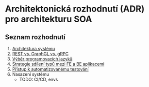 # Architektonická rozhodnutí (ADR) pro architekturu SOA

## Seznam rozhodnutí

1. [Architektura systému](1_architektura_systemu.md)
1. [REST vs. GraphGL vs. gRPC](2_rest_graphql_grpc.md)
1. [Výběr programovacích jazyků](3_programovaci_jazyky.md)
1. [Strategie sdílení typů mezi FE a BE aplikacemi](4_strategie_sdileni_typu_fe_be.md)
1. [Přístup k automatizovanému testování](5_automatizace_testovani.md)
1. Nasazení systému
   - TODO: CI/CD, envs
